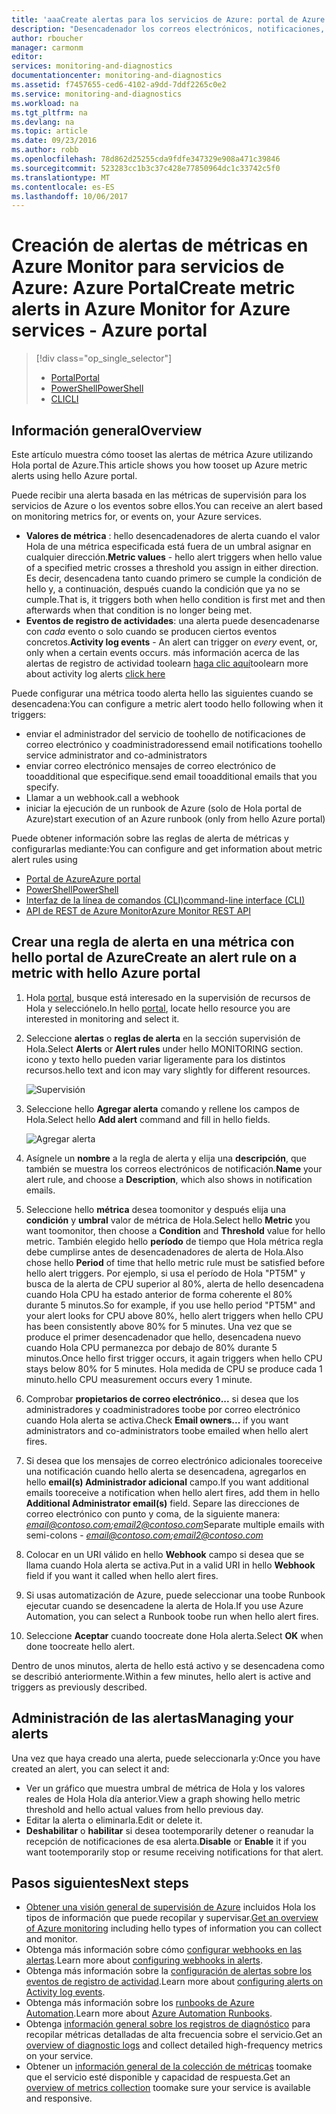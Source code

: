 ```yaml
---
title: 'aaaCreate alertas para los servicios de Azure: portal de Azure | Documentos de Microsoft'
description: "Desencadenador los correos electrónicos, notificaciones, llame a direcciones URL de sitios Web (webhooks), o la automatización cuando se cumplen las condiciones de Hola que especifique."
author: rboucher
manager: carmonm
editor: 
services: monitoring-and-diagnostics
documentationcenter: monitoring-and-diagnostics
ms.assetid: f7457655-ced6-4102-a9dd-7ddf2265c0e2
ms.service: monitoring-and-diagnostics
ms.workload: na
ms.tgt_pltfrm: na
ms.devlang: na
ms.topic: article
ms.date: 09/23/2016
ms.author: robb
ms.openlocfilehash: 78d862d25255cda9fdfe347329e908a471c39846
ms.sourcegitcommit: 523283cc1b3c37c428e77850964dc1c33742c5f0
ms.translationtype: MT
ms.contentlocale: es-ES
ms.lasthandoff: 10/06/2017
---
```

# <a name="create-metric-alerts-in-azure-monitor-for-azure-services---azure-portal"></a><span data-ttu-id="8f330-103">Creación de alertas de métricas en Azure Monitor para servicios de Azure: Azure Portal</span><span class="sxs-lookup"><span data-stu-id="8f330-103">Create metric alerts in Azure Monitor for Azure services - Azure portal</span></span>
> [!div class="op_single_selector"]
> * [<span data-ttu-id="8f330-104">Portal</span><span class="sxs-lookup"><span data-stu-id="8f330-104">Portal</span></span>](insights-alerts-portal.md)
> * [<span data-ttu-id="8f330-105">PowerShell</span><span class="sxs-lookup"><span data-stu-id="8f330-105">PowerShell</span></span>](insights-alerts-powershell.md)
> * [<span data-ttu-id="8f330-106">CLI</span><span class="sxs-lookup"><span data-stu-id="8f330-106">CLI</span></span>](insights-alerts-command-line-interface.md)
>
>

## <a name="overview"></a><span data-ttu-id="8f330-107">Información general</span><span class="sxs-lookup"><span data-stu-id="8f330-107">Overview</span></span>
<span data-ttu-id="8f330-108">Este artículo muestra cómo tooset las alertas de métrica Azure utilizando Hola portal de Azure.</span><span class="sxs-lookup"><span data-stu-id="8f330-108">This article shows you how tooset up Azure metric alerts using hello Azure portal.</span></span>   

<span data-ttu-id="8f330-109">Puede recibir una alerta basada en las métricas de supervisión para los servicios de Azure o los eventos sobre ellos.</span><span class="sxs-lookup"><span data-stu-id="8f330-109">You can receive an alert based on monitoring metrics for, or events on, your Azure services.</span></span>

* <span data-ttu-id="8f330-110">**Valores de métrica** : hello desencadenadores de alerta cuando el valor Hola de una métrica especificada está fuera de un umbral asignar en cualquier dirección.</span><span class="sxs-lookup"><span data-stu-id="8f330-110">**Metric values** - hello alert triggers when hello value of a specified metric crosses a threshold you assign in either direction.</span></span> <span data-ttu-id="8f330-111">Es decir, desencadena tanto cuando primero se cumple la condición de hello y, a continuación, después cuando la condición que ya no se cumple.</span><span class="sxs-lookup"><span data-stu-id="8f330-111">That is, it triggers both when hello condition is first met and then afterwards when that condition is no longer being met.</span></span>    
* <span data-ttu-id="8f330-112">**Eventos de registro de actividades**: una alerta puede desencadenarse con *cada* evento o solo cuando se producen ciertos eventos concretos.</span><span class="sxs-lookup"><span data-stu-id="8f330-112">**Activity log events** - An alert can trigger on *every* event, or, only when a certain events occurs.</span></span> <span data-ttu-id="8f330-113">más información acerca de las alertas de registro de actividad toolearn [haga clic aquí](monitoring-activity-log-alerts.md)</span><span class="sxs-lookup"><span data-stu-id="8f330-113">toolearn more about activity log alerts [click here](monitoring-activity-log-alerts.md)</span></span>

<span data-ttu-id="8f330-114">Puede configurar una métrica toodo alerta hello las siguientes cuando se desencadena:</span><span class="sxs-lookup"><span data-stu-id="8f330-114">You can configure a metric alert toodo hello following when it triggers:</span></span>

* <span data-ttu-id="8f330-115">enviar el administrador del servicio de toohello de notificaciones de correo electrónico y coadministradores</span><span class="sxs-lookup"><span data-stu-id="8f330-115">send email notifications toohello service administrator and co-administrators</span></span>
* <span data-ttu-id="8f330-116">enviar correo electrónico mensajes de correo electrónico de tooadditional que especifique.</span><span class="sxs-lookup"><span data-stu-id="8f330-116">send email tooadditional emails that you specify.</span></span>
* <span data-ttu-id="8f330-117">Llamar a un webhook.</span><span class="sxs-lookup"><span data-stu-id="8f330-117">call a webhook</span></span>
* <span data-ttu-id="8f330-118">iniciar la ejecución de un runbook de Azure (solo de Hola portal de Azure)</span><span class="sxs-lookup"><span data-stu-id="8f330-118">start execution of an Azure runbook (only from hello Azure portal)</span></span>

<span data-ttu-id="8f330-119">Puede obtener información sobre las reglas de alerta de métricas y configurarlas mediante:</span><span class="sxs-lookup"><span data-stu-id="8f330-119">You can configure and get information about metric alert rules using</span></span>

* [<span data-ttu-id="8f330-120">Portal de Azure</span><span class="sxs-lookup"><span data-stu-id="8f330-120">Azure portal</span></span>](insights-alerts-portal.md)
* [<span data-ttu-id="8f330-121">PowerShell</span><span class="sxs-lookup"><span data-stu-id="8f330-121">PowerShell</span></span>](insights-alerts-powershell.md)
* [<span data-ttu-id="8f330-122">Interfaz de la línea de comandos (CLI)</span><span class="sxs-lookup"><span data-stu-id="8f330-122">command-line interface (CLI)</span></span>](insights-alerts-command-line-interface.md)
* [<span data-ttu-id="8f330-123">API de REST de Azure Monitor</span><span class="sxs-lookup"><span data-stu-id="8f330-123">Azure Monitor REST API</span></span>](https://msdn.microsoft.com/library/azure/dn931945.aspx)

## <a name="create-an-alert-rule-on-a-metric-with-hello-azure-portal"></a><span data-ttu-id="8f330-124">Crear una regla de alerta en una métrica con hello portal de Azure</span><span class="sxs-lookup"><span data-stu-id="8f330-124">Create an alert rule on a metric with hello Azure portal</span></span>
1. <span data-ttu-id="8f330-125">Hola [portal](https://portal.azure.com/), busque está interesado en la supervisión de recursos de Hola y selecciónelo.</span><span class="sxs-lookup"><span data-stu-id="8f330-125">In hello [portal](https://portal.azure.com/), locate hello resource you are interested in monitoring and select it.</span></span>

2. <span data-ttu-id="8f330-126">Seleccione **alertas** o **reglas de alerta** en la sección supervisión de Hola.</span><span class="sxs-lookup"><span data-stu-id="8f330-126">Select **Alerts** or **Alert rules** under hello MONITORING section.</span></span> <span data-ttu-id="8f330-127">icono y texto hello pueden variar ligeramente para los distintos recursos.</span><span class="sxs-lookup"><span data-stu-id="8f330-127">hello text and icon may vary slightly for different resources.</span></span>  

    ![Supervisión](./media/insights-alerts-portal/AlertRulesButton.png)

3. <span data-ttu-id="8f330-129">Seleccione hello **Agregar alerta** comando y rellene los campos de Hola.</span><span class="sxs-lookup"><span data-stu-id="8f330-129">Select hello **Add alert** command and fill in hello fields.</span></span>

    ![Agregar alerta](./media/insights-alerts-portal/AddAlertOnlyParamsPage.png)

4. <span data-ttu-id="8f330-131">Asígnele un **nombre** a la regla de alerta y elija una **descripción**, que también se muestra los correos electrónicos de notificación.</span><span class="sxs-lookup"><span data-stu-id="8f330-131">**Name** your alert rule, and choose a **Description**, which also shows in notification emails.</span></span>

5. <span data-ttu-id="8f330-132">Seleccione hello **métrica** desea toomonitor y después elija una **condición** y **umbral** valor de métrica de Hola.</span><span class="sxs-lookup"><span data-stu-id="8f330-132">Select hello **Metric** you want toomonitor, then choose a **Condition** and **Threshold** value for hello metric.</span></span> <span data-ttu-id="8f330-133">También elegido hello **período** de tiempo que Hola métrica regla debe cumplirse antes de desencadenadores de alerta de Hola.</span><span class="sxs-lookup"><span data-stu-id="8f330-133">Also chose hello **Period** of time that hello metric rule must be satisfied before hello alert triggers.</span></span> <span data-ttu-id="8f330-134">Por ejemplo, si usa el período de Hola "PT5M" y busca de la alerta de CPU superior al 80%, alerta de hello desencadena cuando Hola CPU ha estado anterior de forma coherente el 80% durante 5 minutos.</span><span class="sxs-lookup"><span data-stu-id="8f330-134">So for example, if you use hello period "PT5M" and your alert looks for CPU above 80%, hello alert triggers when hello CPU has been consistently above 80% for 5 minutes.</span></span> <span data-ttu-id="8f330-135">Una vez que se produce el primer desencadenador que hello, desencadena nuevo cuando Hola CPU permanezca por debajo de 80% durante 5 minutos.</span><span class="sxs-lookup"><span data-stu-id="8f330-135">Once hello first trigger occurs, it again triggers when hello CPU stays below 80% for 5 minutes.</span></span> <span data-ttu-id="8f330-136">Hola medida de CPU se produce cada 1 minuto.</span><span class="sxs-lookup"><span data-stu-id="8f330-136">hello CPU measurement occurs every 1 minute.</span></span>   

6. <span data-ttu-id="8f330-137">Comprobar **propietarios de correo electrónico...**  si desea que los administradores y coadministradores toobe por correo electrónico cuando Hola alerta se activa.</span><span class="sxs-lookup"><span data-stu-id="8f330-137">Check **Email owners...** if you want administrators and co-administrators toobe emailed when hello alert fires.</span></span>

7. <span data-ttu-id="8f330-138">Si desea que los mensajes de correo electrónico adicionales tooreceive una notificación cuando hello alerta se desencadena, agregarlos en hello **email(s) Administrador adicional** campo.</span><span class="sxs-lookup"><span data-stu-id="8f330-138">If you want additional emails tooreceive a notification when hello alert fires, add them in hello **Additional Administrator email(s)** field.</span></span> <span data-ttu-id="8f330-139">Separe las direcciones de correo electrónico con punto y coma, de la siguiente manera: *email@contoso.com;email2@contoso.com*</span><span class="sxs-lookup"><span data-stu-id="8f330-139">Separate multiple emails with semi-colons - *email@contoso.com;email2@contoso.com*</span></span>

8. <span data-ttu-id="8f330-140">Colocar en un URI válido en hello **Webhook** campo si desea que se llama cuando Hola alerta se activa.</span><span class="sxs-lookup"><span data-stu-id="8f330-140">Put in a valid URI in hello **Webhook** field if you want it called when hello alert fires.</span></span>

9. <span data-ttu-id="8f330-141">Si usas automatización de Azure, puede seleccionar una toobe Runbook ejecutar cuando se desencadene la alerta de Hola.</span><span class="sxs-lookup"><span data-stu-id="8f330-141">If you use Azure Automation, you can select a Runbook toobe run when hello alert fires.</span></span>

10. <span data-ttu-id="8f330-142">Seleccione **Aceptar** cuando toocreate done Hola alerta.</span><span class="sxs-lookup"><span data-stu-id="8f330-142">Select **OK** when done toocreate hello alert.</span></span>   

<span data-ttu-id="8f330-143">Dentro de unos minutos, alerta de hello está activo y se desencadena como se describió anteriormente.</span><span class="sxs-lookup"><span data-stu-id="8f330-143">Within a few minutes, hello alert is active and triggers as previously described.</span></span>

## <a name="managing-your-alerts"></a><span data-ttu-id="8f330-144">Administración de las alertas</span><span class="sxs-lookup"><span data-stu-id="8f330-144">Managing your alerts</span></span>
<span data-ttu-id="8f330-145">Una vez que haya creado una alerta, puede seleccionarla y:</span><span class="sxs-lookup"><span data-stu-id="8f330-145">Once you have created an alert, you can select it and:</span></span>

* <span data-ttu-id="8f330-146">Ver un gráfico que muestra umbral de métrica de Hola y los valores reales de Hola Hola día anterior.</span><span class="sxs-lookup"><span data-stu-id="8f330-146">View a graph showing hello metric threshold and hello actual values from hello previous day.</span></span>
* <span data-ttu-id="8f330-147">Editar la alerta o eliminarla.</span><span class="sxs-lookup"><span data-stu-id="8f330-147">Edit or delete it.</span></span>
* <span data-ttu-id="8f330-148">**Deshabilitar** o **habilitar** si desea tootemporarily detener o reanudar la recepción de notificaciones de esa alerta.</span><span class="sxs-lookup"><span data-stu-id="8f330-148">**Disable** or **Enable** it if you want tootemporarily stop or resume receiving notifications for that alert.</span></span>

## <a name="next-steps"></a><span data-ttu-id="8f330-149">Pasos siguientes</span><span class="sxs-lookup"><span data-stu-id="8f330-149">Next steps</span></span>
* <span data-ttu-id="8f330-150">[Obtener una visión general de supervisión de Azure](monitoring-overview.md) incluidos Hola los tipos de información que puede recopilar y supervisar.</span><span class="sxs-lookup"><span data-stu-id="8f330-150">[Get an overview of Azure monitoring](monitoring-overview.md) including hello types of information you can collect and monitor.</span></span>
* <span data-ttu-id="8f330-151">Obtenga más información sobre cómo [configurar webhooks en las alertas](insights-webhooks-alerts.md).</span><span class="sxs-lookup"><span data-stu-id="8f330-151">Learn more about [configuring webhooks in alerts](insights-webhooks-alerts.md).</span></span>
* <span data-ttu-id="8f330-152">Obtenga más información sobre la [configuración de alertas sobre los eventos de registro de actividad](monitoring-activity-log-alerts.md).</span><span class="sxs-lookup"><span data-stu-id="8f330-152">Learn more about [configuring alerts on Activity log events](monitoring-activity-log-alerts.md).</span></span>
* <span data-ttu-id="8f330-153">Obtenga más información sobre los [runbooks de Azure Automation](../automation/automation-starting-a-runbook.md).</span><span class="sxs-lookup"><span data-stu-id="8f330-153">Learn more about [Azure Automation Runbooks](../automation/automation-starting-a-runbook.md).</span></span>
* <span data-ttu-id="8f330-154">Obtenga [información general sobre los registros de diagnóstico](monitoring-overview-of-diagnostic-logs.md) para recopilar métricas detalladas de alta frecuencia sobre el servicio.</span><span class="sxs-lookup"><span data-stu-id="8f330-154">Get an [overview of diagnostic logs](monitoring-overview-of-diagnostic-logs.md) and collect detailed high-frequency metrics on your service.</span></span>
* <span data-ttu-id="8f330-155">Obtener un [información general de la colección de métricas](insights-how-to-customize-monitoring.md) toomake que el servicio esté disponible y capacidad de respuesta.</span><span class="sxs-lookup"><span data-stu-id="8f330-155">Get an [overview of metrics collection](insights-how-to-customize-monitoring.md) toomake sure your service is available and responsive.</span></span>
